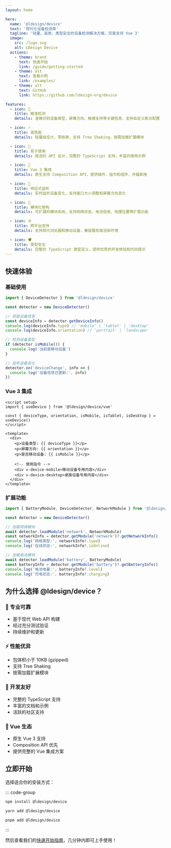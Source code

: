 ```yaml
---
layout: home

hero:
  name: '@ldesign/device'
  text: '现代化设备检测库'
  tagline: '轻量、高效、类型安全的设备检测解决方案，完美支持 Vue 3'
  image:
    src: /logo.svg
    alt: LDesign Device
  actions:
    - theme: brand
      text: 快速开始
      link: /guide/getting-started
    - theme: alt
      text: 查看示例
      link: /examples/
    - theme: alt
      text: GitHub
      link: https://github.com/ldesign-org/device

features:
  - icon: 🎯
    title: 精准检测
    details: 准确识别设备类型、屏幕方向、触摸支持等关键信息，支持自定义断点配置

  - icon: ⚡
    title: 高性能
    details: 轻量级设计，零依赖，支持 Tree Shaking，按需加载扩展模块

  - icon: 🔧
    title: 易于使用
    details: 简洁的 API 设计，完整的 TypeScript 支持，丰富的使用示例

  - icon: 🎨
    title: Vue 3 集成
    details: 原生支持 Composition API，提供插件、指令和组件，开箱即用

  - icon: 📱
    title: 响应式监听
    details: 实时监听设备变化，支持窗口大小调整和屏幕方向变化

  - icon: 🔌
    title: 模块化架构
    details: 可扩展的模块系统，支持网络状态、电池信息、地理位置等扩展功能

  - icon: 🌐
    title: 跨平台支持
    details: 支持现代浏览器和移动设备，兼容服务端渲染环境

  - icon: 🛡️
    title: 类型安全
    details: 完整的 TypeScript 类型定义，提供优秀的开发体验和代码提示
---
```


## 快速体验

### 基础使用

```typescript
import { DeviceDetector } from '@ldesign/device'

const detector = new DeviceDetector()

// 获取设备信息
const deviceInfo = detector.getDeviceInfo()
console.log(deviceInfo.type) // 'mobile' | 'tablet' | 'desktop'
console.log(deviceInfo.orientation) // 'portrait' | 'landscape'

// 检测设备类型
if (detector.isMobile()) {
  console.log('当前是移动设备')
}

// 监听设备变化
detector.on('deviceChange', info => {
  console.log('设备信息已更新:', info)
})
```

### Vue 3 集成

```vue
<script setup>
import { useDevice } from '@ldesign/device/vue'

const { deviceType, orientation, isMobile, isTablet, isDesktop } = useDevice()
</script>

<template>
  <div>
    <p>设备类型: {{ deviceType }}</p>
    <p>屏幕方向: {{ orientation }}</p>
    <p>是否移动设备: {{ isMobile }}</p>

    <!-- 使用指令 -->
    <div v-device-mobile>移动设备专用内容</div>
    <div v-device-desktop>桌面设备专用内容</div>
  </div>
</template>
```

### 扩展功能

```typescript
import { BatteryModule, DeviceDetector, NetworkModule } from '@ldesign/device'

const detector = new DeviceDetector()

// 加载网络模块
await detector.loadModule('network', NetworkModule)
const networkInfo = detector.getModule('network')?.getNetworkInfo()
console.log('网络类型:', networkInfo?.type)
console.log('在线状态:', networkInfo?.isOnline)

// 加载电池模块
await detector.loadModule('battery', BatteryModule)
const batteryInfo = detector.getModule('battery')?.getBatteryInfo()
console.log('电池电量:', batteryInfo?.level)
console.log('充电状态:', batteryInfo?.charging)
```

## 为什么选择 @ldesign/device？

### 🎯 专业可靠

- 基于现代 Web API 构建
- 经过充分测试验证
- 持续维护和更新

### ⚡ 性能优异

- 包体积小于 10KB (gzipped)
- 支持 Tree Shaking
- 按需加载扩展模块

### 🔧 开发友好

- 完整的 TypeScript 支持
- 丰富的文档和示例
- 活跃的社区支持

### 🎨 Vue 生态

- 原生 Vue 3 支持
- Composition API 优先
- 提供完整的 Vue 集成方案

## 立即开始

选择适合你的安装方式：

::: code-group

```bash [npm]
npm install @ldesign/device
```

```bash [yarn]
yarn add @ldesign/device
```

```bash [pnpm]
pnpm add @ldesign/device
```

:::

然后查看我们的[快速开始指南](/guide/getting-started)，几分钟内即可上手使用！
